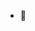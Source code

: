 - 👋
<!---
crispyonions/crispyonions is a ✨ special ✨ repository because its `README.md` (this file) appears on your GitHub profile.
You can click the Preview link to take a look at your changes.
--->
